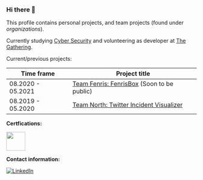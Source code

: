 ### Hi there 👋

This profile contains personal projects, and team projects (found under _organizations_).

Currently studying [Cyber Security](https://www.noroff.no/en/studies/university-college/cyber-security) and volunteering as developer at [The Gathering](https://github.com/gathering).

Current/previous projects:

Time frame | Project title
--- | ---
08.2020 - 05.2021 | [Team Fenris: FenrisBox](https://github.com/Team-Fenris) (Soon to be public)
08.2019 - 05.2020 | [Team North: Twitter Incident Visualizer](https://github.com/orjanj/twitter-incident-visualizer)

**Certfications:**

<a href="https://www.youracclaim.com/badges/6ad34092-7440-46ed-88f9-2dcd1f2b4ef9" target="_blank"><img src="https://images.youracclaim.com/size/340x340/images/6edb32c5-37d8-4fd4-98cd-2811932f0185/CompTIA_Linux_2Bce.png" width="50" height="50" /></a><br />

<!--
**orjanj/orjanj** is a ✨ _special_ ✨ repository because its `README.md` (this file) appears on your GitHub profile.

Here are some ideas to get you started:

- 🔭 I’m currently working on ...
- 🌱 I’m currently learning ...
- 👯 I’m looking to collaborate on ...
- 🤔 I’m looking for help with ...
- 💬 Ask me about ...
- 📫 How to reach me: ...
- 😄 Pronouns: ...
- ⚡ Fun fact: ...
-->

**Contact information:**

[![LinkedIn](https://img.shields.io/badge/LinkedIn-0077B5?style=for-the-badge&logo=linkedin&logoColor=white&style=flat-square)](https://www.linkedin.com/in/orjanjacobsen/)
